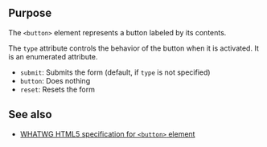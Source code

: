 ## Purpose

The `<button>` element represents a button labeled by its contents.

The `type` attribute controls the behavior of the button when it is activated. It is an enumerated attribute.

* `submit`: Submits the form (default, if `type` is not specified)
* `button`: Does nothing
* `reset`: Resets the form


## See also

* [WHATWG HTML5 specification for `<button>` element](https://html.spec.whatwg.org/multipage/form-elements.html#the-button-element)

